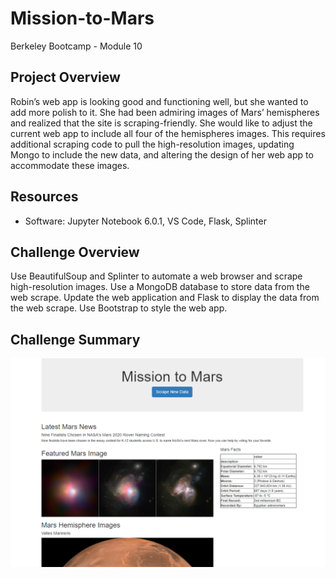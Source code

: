 # Mission-to-Mars
Berkeley Bootcamp - Module 10

## Project Overview
Robin’s web app is looking good and functioning well, but she wanted to add more polish to it. She had been admiring images of Mars’ hemispheres and realized that the site is scraping-friendly. She would like to adjust the current web app to include all four of the hemispheres images. This requires additional scraping code to pull the high-resolution images, updating Mongo to include the new data, and altering the design of her web app to accommodate these images.

## Resources
- Software: Jupyter Notebook 6.0.1, VS Code, Flask, Splinter

## Challenge Overview
Use BeautifulSoup and Splinter to automate a web browser and scrape high-resolution images.
Use a MongoDB database to store data from the web scrape.
Update the web application and Flask to display the data from the web scrape.
Use Bootstrap to style the web app.

## Challenge Summary

![](webapp_screenshot.png) 
